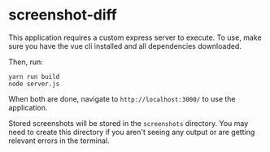 # screenshot-diff

This application requires a custom express server to execute. To use, make sure you have the vue cli installed
and all dependencies downloaded.

Then, run:
```
yarn run build
node server.js
```

When both are done, navigate to `http://localhost:3000/` to use the application.

Stored screenshots will be stored in the `screenshots` directory. You may need to
create this directory if you aren't seeing any output or are getting relevant
errors in the terminal.